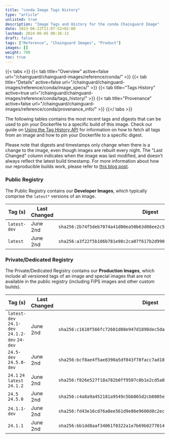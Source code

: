 ```yaml
---
title: "conda Image Tags History"
type: "article"
unlisted: true
description: "Image Tags and History for the conda Chainguard Image"
date: 2023-06-22T11:07:52+02:00
lastmod: 2024-06-05 00:36:13
draft: false
tags: ["Reference", "Chainguard Images", "Product"]
images: []
weight: 700
toc: true
---
```


{{< tabs >}}
{{< tab title="Overview" active=false url="/chainguard/chainguard-images/reference/conda/" >}}
{{< tab title="Details" active=false url="/chainguard/chainguard-images/reference/conda/image_specs/" >}}
{{< tab title="Tags History" active=true url="/chainguard/chainguard-images/reference/conda/tags_history/" >}}
{{< tab title="Provenance" active=false url="/chainguard/chainguard-images/reference/conda/provenance_info/" >}}
{{</ tabs >}}

The following tables contains the most recent tags and digests that can be used to pin your Dockerfile to a specific build of this image. Check our guide on [Using the Tag History API](/chainguard/chainguard-images/using-the-tag-history-api/) for information on how to fetch all tags from an image and how to pin your Dockerfile to a specific digest.

Please note that digests and timestamps only change when there is a change to the image, even though images are rebuilt every night. The "Last Changed" column indicates when the image was last modified, and doesn't always reflect the latest build timestamp. For more information about how our reproducible builds work, please refer to [this blog post](https://www.chainguard.dev/unchained/reproducing-chainguards-reproducible-image-builds).

### Public Registry
The Public Registry contains our **Developer Images**, which typically comprise the `latest*` versions of an image.

| Tag (s)       | Last Changed | Digest                                                                    |
|---------------|--------------|---------------------------------------------------------------------------|
|  `latest-dev` | June 2nd     | `sha256:2b74f5deb7074a41d00ea50b63d08ee2c5a9805c616a72978a1e6bbcfa7a6ce2` |
|  `latest`     | June 2nd     | `sha256:a3f22f5b106b781e98c2ca07f617b2d990850dc6c930f086e2d0e6dd6b102856` |


### Private/Dedicated Registry
The Private/Dedicated Registry contains our **Production Images**, which include all versioned tags of an image and special images that are not available in the public registry (including FIPS images and other custom builds).

| Tag (s)                                        | Last Changed | Digest                                                                    |
|------------------------------------------------|--------------|---------------------------------------------------------------------------|
|  `latest-dev` `24.1-dev` `24.1.2-dev` `24-dev` | June 2nd     | `sha256:c1610f566fc72601d08e947d1898dec5da9940ef6b06efaacb182fc78aa361ac` |
|  `24.5-dev` `24.5.0-dev`                       | June 2nd     | `sha256:bcf8ae4f5ae8390a5df843f78facc7ad187eb3b073185a7fb6bacbea4fa40ad4` |
|  `24.1` `24` `latest` `24.1.2`                 | June 2nd     | `sha256:f826e527f18a782b0ff9507c0b1e2cd5a0b292ac26b99dd921b880f24de1ca2a` |
|  `24.5` `24.5.0`                               | June 2nd     | `sha256:c4a8a9a452181a9549c5bb865d2cb6005e4f33d0c01cfbfe8028f7ca654fb2b2` |
|  `24.1.1-dev`                                  | June 2nd     | `sha256:fd43e16cd76a8ee561d9e86e9600d0c2ecf1f31daeb06dcd8ca8614f1ca90114` |
|  `24.1.1`                                      | June 2nd     | `sha256:bb1dd8aaf34061f0322a1e7b69b0277014de9b36d18349f6763c7ee1795c409d` |

